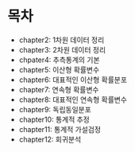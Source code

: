# 목차

- chapter2: 1차원 데이터 정리
- chapter3: 2차원 데이터 정리
- chpater4: 추측통계의 기본
- chapter5: 이산형 확률변수
- chapter6: 대표적인 이산형 확률분포
- chapter7: 연속형 확률변수
- chapter8: 대표적인 연속형 확률변수
- chapter9: 독립동일분포
- chapter10: 통계적 추정
- chapter11: 통계적 가설검정
- chapter12: 회귀분석